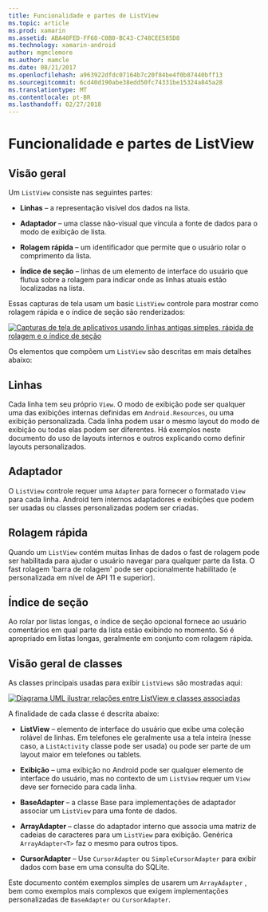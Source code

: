 ```yaml
---
title: Funcionalidade e partes de ListView
ms.topic: article
ms.prod: xamarin
ms.assetid: ABA40FED-FF68-C0B0-BC43-C748CEE585D8
ms.technology: xamarin-android
author: mgmclemore
ms.author: mamcle
ms.date: 08/21/2017
ms.openlocfilehash: a963922dfdc07164b7c20f84be4f0b87440bff13
ms.sourcegitcommit: 6cd40d190abe38edd50fc74331be15324a845a28
ms.translationtype: MT
ms.contentlocale: pt-BR
ms.lasthandoff: 02/27/2018
---
```

# <a name="listview-parts-and-functionality"></a>Funcionalidade e partes de ListView

<a name="overview" />

## <a name="overview"></a>Visão geral

Um `ListView` consiste nas seguintes partes:

- **Linhas** &ndash; a representação visível dos dados na lista.

- **Adaptador** &ndash; uma classe não-visual que vincula a fonte de dados para o modo de exibição de lista.

- **Rolagem rápida** &ndash; um identificador que permite que o usuário rolar o comprimento da lista.

- **Índice de seção** &ndash; linhas de um elemento de interface do usuário que flutua sobre a rolagem para indicar onde as linhas atuais estão localizadas na lista.

Essas capturas de tela usam um basic `ListView` controle para mostrar como rolagem rápida e o índice de seção são renderizados:

[![Capturas de tela de aplicativos usando linhas antigas simples, rápida de rolagem e o índice de seção](parts-and-functionality-images/listviewparts.png)](parts-and-functionality-images/listviewparts.png)

Os elementos que compõem um `ListView` são descritas em mais detalhes abaixo:

<a name="Rows" />

## <a name="rows"></a>Linhas

Cada linha tem seu próprio `View`. O modo de exibição pode ser qualquer uma das exibições internas definidas em `Android.Resources`, ou uma exibição personalizada. Cada linha podem usar o mesmo layout do modo de exibição ou todas elas podem ser diferentes. Há exemplos neste documento do uso de layouts internos e outros explicando como definir layouts personalizados.

<a name="Adapter" />

## <a name="adapter"></a>Adaptador

O `ListView` controle requer uma `Adapter` para fornecer o formatado `View` para cada linha. Android tem internos adaptadores e exibições que podem ser usadas ou classes personalizadas podem ser criadas.

<a name="Fast_Scrolling" />

## <a name="fast-scrolling"></a>Rolagem rápida

Quando um `ListView` contém muitas linhas de dados o fast de rolagem pode ser habilitada para ajudar o usuário navegar para qualquer parte da lista. O fast rolagem 'barra de rolagem' pode ser opcionalmente habilitado (e personalizada em nível de API 11 e superior).

<a name="Section_Index" />

## <a name="section-index"></a>Índice de seção

Ao rolar por listas longas, o índice de seção opcional fornece ao usuário comentários em qual parte da lista estão exibindo no momento. Só é apropriado em listas longas, geralmente em conjunto com rolagem rápida.

<a name="Classes_Overview" />

## <a name="classes-overview"></a>Visão geral de classes

As classes principais usadas para exibir `ListViews` são mostradas aqui:

[![Diagrama UML ilustrar relações entre ListView e classes associadas](parts-and-functionality-images/image2.png)](parts-and-functionality-images/image2.png)

A finalidade de cada classe é descrita abaixo:

- **ListView** &ndash; elemento de interface do usuário que exibe uma coleção rolável de linhas. Em telefones ele geralmente usa a tela inteira (nesse caso, a `ListActivity` classe pode ser usada) ou pode ser parte de um layout maior em telefones ou tablets.

- **Exibição** &ndash; uma exibição no Android pode ser qualquer elemento de interface do usuário, mas no contexto de um `ListView` requer um `View` deve ser fornecido para cada linha.

- **BaseAdapter** &ndash; a classe Base para implementações de adaptador associar um `ListView` para uma fonte de dados.

- **ArrayAdapter** &ndash; classe do adaptador interno que associa uma matriz de cadeias de caracteres para um `ListView` para exibição. Genérica `ArrayAdapter<T>` faz o mesmo para outros tipos.

- **CursorAdapter** &ndash; Use `CursorAdapter` ou `SimpleCursorAdapter` para exibir dados com base em uma consulta do SQLite.

Este documento contém exemplos simples de usarem um `ArrayAdapter` , bem como exemplos mais complexos que exigem implementações personalizadas de `BaseAdapter` ou `CursorAdapter`.

